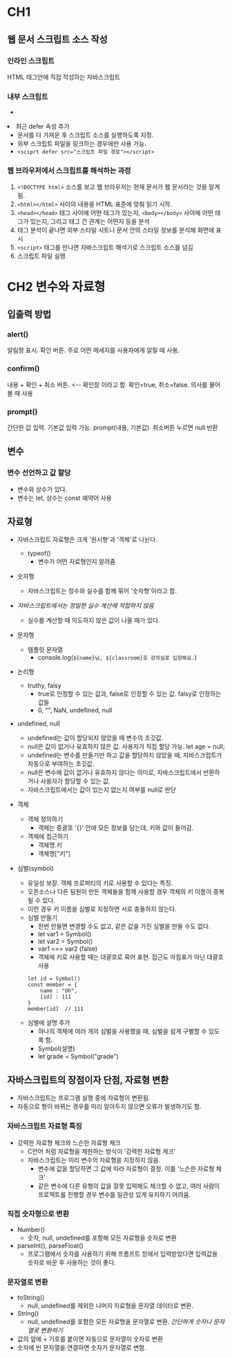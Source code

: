 # CH1
## 웹 문서 스크립트 소스 작성
### 인라인 스크립트
 HTML 태그안에 직접 작성하는 자바스크립트

### 내부 스크립트
- <script>태그 사용. 웹 문서 모든 위치에 위치할 수 있음. 
- <script> 소스는 웹 요소를 모두 로딩한 후에 삽입되어야 함. 
- 대부분의 경우 </body> 태그 직전에 자바스크립트 소스를 삽입. 

### 인라인 스크립트와 내부 스크립트 소스의 단점
 HTML 태그와 자바스크립트 소스가 함께 뒤섞여 있어서 웹 문서의 소스가 복잡해짐. 반복도 생김. 

### 외부 스크립트 파일 링크하기
 웹 문서에 직접 자바스크립트 소스가 드러나지 않아 웹 문서 소스를 훨씬 깔끔히 유지. 외부 스크립트 파일도 </body> 태그 앞에 추가해 웹 문서 요소를 모두 가져온 후 실행.
- 기본형
  - <script src="스크립트 파일 경로"></script>
- 최근 defer 속성 추가
  - 문서를 다 가져운 후 스크립트 소스를 실행하도록 지정. 
  - 외부 스크립트 파일을 링크하는 경우에만 사용 가능.
  - ``<sciprt defer src="스크립트 파일 경로"></script>``

### 웹 브라우저에서 스크립트를 해석하는 과정
1. `<!DOCTYPE html>` 소스를 보고 웹 브라우저는 현재 문서가 웹 문서라는 것을 알게 됨.
2. `<html></html>` 사이의 내용을 HTML 표준에 맞춰 읽기 시작.
3. `<head></head>` 태그 사이에 어떤 태그가 있는지, `<body></body>` 사이에 어떤 태그가 있는지, 그리고 태그 간 관계는 어떤지 등을 분석
4. 태그 분석이 끝나면 외부 스타일 시트나 문서 안의 스타일 정보를 분석해 화면에 표시
5. `<script>` 태그를 만나면 자바스크립트 해석기로 스크립트 소스를 넘김
6. 스크립트 파일 실행

# CH2 변수와 자료형
## 입출력 방법
### alert()
 알림창 표시. 확인 버튼. 주로 어떤 메세지를 사용자에게 알릴 때 사용.

### confirm()
 내용 + 확인 + 취소 버튼. <-- 확인창 이라고 함. 확인=true, 취소=false. 의사를 물어볼 때 사용

### prompt()
 간단한 값 입력. 기본값 입력 가능. prompt(내용, 기본값). 취소버튼 누르면 null 반환

## 변수
### 변수 선언하고 값 할당
- 변수와 상수가 있다. 
- 변수는 let, 상수는 const 예약어 사용

## 자료형
- 자바스크립트 자료형은 크게 '원시형'과 '객체'로 나뉜다. 
  - typeof()
    - 변수가 어떤 자료형인지 알려줌
- 숫자형
  - 자바스크립트는 정수와 실수를 함께 묶어 '숫자형'이라고 함. 
- *자바스크립트에서는 정밀한 실수 계산에 적합하지 않음*
  - 실수를 계산할 때 의도하지 않은 값이 나올 때가 있다. 
- 문자형
  - 템플릿 문자열
    - console.log(`${name}님, ${classroom}호 강의실로 입장해요.`)
- 논리형
  - truthy, falsy
    - true로 인정할 수 있는 값과, false로 인정할 수 있는 값. falsy로 인정하는 값들
    - 0, "", NaN, undefined, null
- undefined, null
  - undefined는 값이 할당되지 않았을 때 변수의 초깃값. 
  - null은 값이 없거나 유효하지 않은 값. 사용자가 직접 할당 가능. let age = null;
  - undefined는 변수를 만들기만 하고 값을 할당하지 않았을 때, 자바스크립트가 자동으로 부여하는 초깃값.
  - null은 변수에 값이 없거나 유효하지 않다는 의미로, 자바스크립트에서 반환하거나 사용자가 할당할 수 있는 값.
  - 자바스크립트에서는 값이 있는지 없는지 여부를 null로 판단

- 객체
  - 객체 정의하기
    - 객체는 중괄호 '{}' 안에 모든 정보를 담는데, 키와 값이 들어감. 
  - 객체에 접근하기
    - 객체명.키
    - 객체명["키"]
- 심벌(symbol)
  - 유일성 보장. 객체 프로퍼티의 키로 사용할 수 있다는 특징. 
  - 오픈소스나 다른 팀원이 만든 객체들을 함께 사용할 경우 객체의 키 이름이 중복될 수 있다. 
  - 이런 경우 키 이름을 심벌로 지정하면 서로 충돌하지 않는다. 
  - 심벌 만들기
    - 한번 만들면 변경할 수도 없고, 같은 값을 가진 심벌을 만들 수도 없다. 
    - let var1 = Symbol()
    - let var2 = Symbol()
    - var1 === var2 (false)
    - 객체에 키로 사용할 때는 대괄호로 묶어 표현. 접근도 마침표가 아닌 대괄호 사용
    ```
    let id = Symbol()
    const member = {
        name : "Oh",
        [id] : 111
    }
    member[id]  // 111
    ```
  - 심벌에 설명 추가
    - 하나의 객체에 여러 개의 심벌을 사용했을 때, 심벌을 쉽게 구별할 수 있도록 함. 
    - Symbol(설명)
    - let grade = Symbol("grade")

## 자바스크립트의 장점이자 단점, 자료형 변환
- 자바스크립트는 프로그램 실행 중에 자료형이 변환됨. 
- 자동으로 형이 바뀌는 경우를 미리 알아두지 않으면 오류가 발생하기도 함. 

### 자바스크립트 자료형 특징
- 강력한 자료형 체크와 느슨한 자료형 체크
  - C언어 처럼 자료형을 제한하는 방식이 '강력한 자료형 체크'
  - 자바스크립트는 미리 변수의 자료형을 지정하지 않음. 
    - 변수에 값을 할당하면 그 값에 따라 자료형이 결정. 이를 '느슨한 자료형 체크'
    - 같은 변수에 다른 유형의 값을 잘못 입력해도 체크할 수 없고, 여러 사람이 프로젝트를 진행할 경우 변수를 일관성 있게 유지하기 어려움. 

### 직접 숫자형으로 변환
- Number()
  - 숫자, null, undefined를 포함해 모든 자료형을 숫자로 변환
- parseInt(), parseFloat()
  - 프로그램에서 숫자를 사용하기 위해 프롬프트 창에서 입력받았다면 입력값을 숫자로 바꾼 후 사용하는 것이 좋다. 

### 문자열로 변환
- toString()
  - null, undefined를 제외한 나머지 자료형을 문자열 데이터로 변환.
- String()
  - null, undefined를 포함한 모든 자료형을 문자열로 변환.
*간단하게 숫자나 문자열로 변환하기*
- 값의 앞에 + 기호를 붙이면 자동으로 문자열이 숫자로 변환
- 숫자에 빈 문자열을 연결하면 숫자가 문자열로 변함.











